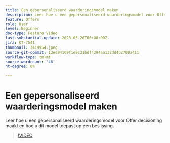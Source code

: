 ```yaml
---
title: Een gepersonaliseerd waarderingsmodel maken
description: Leer hoe u een gepersonaliseerd waarderingsmodel voor Offer decisioning maakt en hoe u dit model toepast op een beslissing.
feature: Offers
role: User
level: Beginner
doc-type: Feature Video
last-substantial-update: 2023-05-26T00:00:00Z
jira: KT-7541
thumbnail: 3419954.jpeg
source-git-commit: 13ee94169f1e9c31bdf4394aa132dd4b2700a411
workflow-type: tm+mt
source-wordcount: '48'
ht-degree: 0%

---
```



# Een gepersonaliseerd waarderingsmodel maken

Leer hoe u een gepersonaliseerd waarderingsmodel voor Offer decisioning maakt en hoe u dit model toepast op een beslissing.

>[!VIDEO](https://video.tv.adobe.com/v/3419954/?learn=on)
